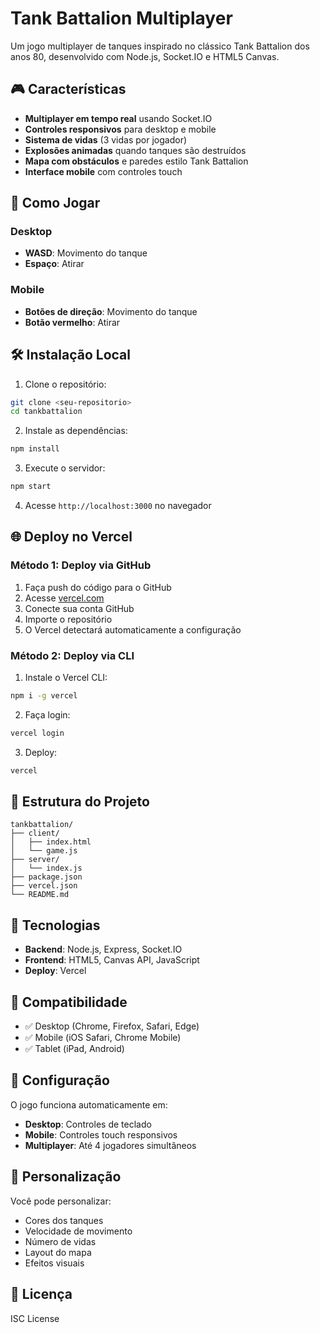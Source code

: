 # Tank Battalion Multiplayer

Um jogo multiplayer de tanques inspirado no clássico Tank Battalion dos anos 80, desenvolvido com Node.js, Socket.IO e HTML5 Canvas.

## 🎮 Características

- **Multiplayer em tempo real** usando Socket.IO
- **Controles responsivos** para desktop e mobile
- **Sistema de vidas** (3 vidas por jogador)
- **Explosões animadas** quando tanques são destruídos
- **Mapa com obstáculos** e paredes estilo Tank Battalion
- **Interface mobile** com controles touch

## 🚀 Como Jogar

### Desktop
- **WASD**: Movimento do tanque
- **Espaço**: Atirar

### Mobile
- **Botões de direção**: Movimento do tanque
- **Botão vermelho**: Atirar

## 🛠️ Instalação Local

1. Clone o repositório:
```bash
git clone <seu-repositorio>
cd tankbattalion
```

2. Instale as dependências:
```bash
npm install
```

3. Execute o servidor:
```bash
npm start
```

4. Acesse `http://localhost:3000` no navegador

## 🌐 Deploy no Vercel

### Método 1: Deploy via GitHub

1. Faça push do código para o GitHub
2. Acesse [vercel.com](https://vercel.com)
3. Conecte sua conta GitHub
4. Importe o repositório
5. O Vercel detectará automaticamente a configuração

### Método 2: Deploy via CLI

1. Instale o Vercel CLI:
```bash
npm i -g vercel
```

2. Faça login:
```bash
vercel login
```

3. Deploy:
```bash
vercel
```

## 📁 Estrutura do Projeto

```
tankbattalion/
├── client/
│   ├── index.html
│   └── game.js
├── server/
│   └── index.js
├── package.json
├── vercel.json
└── README.md
```

## 🎯 Tecnologias

- **Backend**: Node.js, Express, Socket.IO
- **Frontend**: HTML5, Canvas API, JavaScript
- **Deploy**: Vercel

## 📱 Compatibilidade

- ✅ Desktop (Chrome, Firefox, Safari, Edge)
- ✅ Mobile (iOS Safari, Chrome Mobile)
- ✅ Tablet (iPad, Android)

## 🔧 Configuração

O jogo funciona automaticamente em:
- **Desktop**: Controles de teclado
- **Mobile**: Controles touch responsivos
- **Multiplayer**: Até 4 jogadores simultâneos

## 🎨 Personalização

Você pode personalizar:
- Cores dos tanques
- Velocidade de movimento
- Número de vidas
- Layout do mapa
- Efeitos visuais

## 📄 Licença

ISC License 